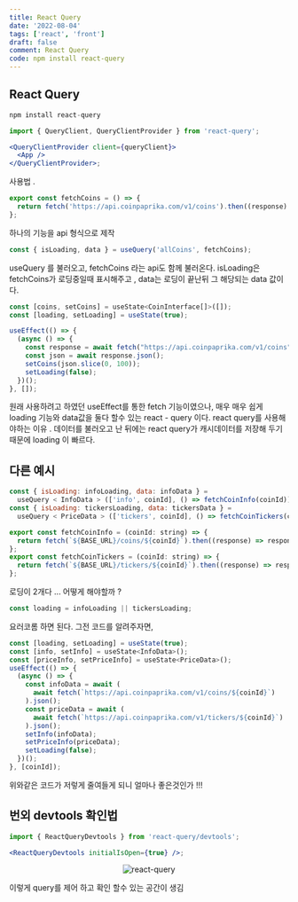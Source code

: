 ```yaml
---
title: React Query
date: '2022-08-04'
tags: ['react', 'front']
draft: false
comment: React Query
code: npm install react-query
---
```


## React Query

```jsx
npm install react-query
```

```jsx
import { QueryClient, QueryClientProvider } from 'react-query';

<QueryClientProvider client={queryClient}>
  <App />
</QueryClientProvider>;
```

사용법 .

```jsx
export const fetchCoins = () => {
  return fetch('https://api.coinpaprika.com/v1/coins').then((response) => response.json());
};
```

하나의 기능을 api 형식으로 제작

```jsx
const { isLoading, data } = useQuery('allCoins', fetchCoins);
```

useQuery 를 불러오고, fetchCoins 라는 api도 함께 불러온다.
isLoading은 fetchCoins가 로딩중일때 표시해주고 ,
data는 로딩이 끝난뒤 그 해당되는 data 값이다.

```jsx
const [coins, setCoins] = useState<CoinInterface[]>([]);
const [loading, setLoading] = useState(true);

useEffect(() => {
  (async () => {
    const response = await fetch("https://api.coinpaprika.com/v1/coins");
    const json = await response.json();
    setCoins(json.slice(0, 100));
    setLoading(false);
  })();
}, []);
```

원래 사용하려고 하였던 useEffect를 통한 fetch 기능이였으나,
매우 매우 쉽게 loading 기능와 data값을 둘다 할수 있는 react - query 이다.
react query를 사용해야하는 이유 .
데이터를 불러오고 난 뒤에는 react query가 캐시데이터를 저장해 두기때문에 loading 이 빠르다.

## 다른 예시

```jsx
const { isLoading: infoLoading, data: infoData } =
  useQuery < InfoData > (['info', coinId], () => fetchCoinInfo(coinId));
const { isLoading: tickersLoading, data: tickersData } =
  useQuery < PriceData > (['tickers', coinId], () => fetchCoinTickers(coinId));
```

```jsx
export const fetchCoinInfo = (coinId: string) => {
  return fetch(`${BASE_URL}/coins/${coinId}`).then((response) => response.json());
};
export const fetchCoinTickers = (coinId: string) => {
  return fetch(`${BASE_URL}/tickers/${coinId}`).then((response) => response.json());
};
```

로딩이 2개다 ... 어떻게 해야할까 ?

```jsx
const loading = infoLoading || tickersLoading;
```

요러코롬 하면 된다.
그전 코드를 알려주자면,

```jsx
const [loading, setLoading] = useState(true);
const [info, setInfo] = useState<InfoData>();
const [priceInfo, setPriceInfo] = useState<PriceData>();
useEffect(() => {
  (async () => {
    const infoData = await (
      await fetch(`https://api.coinpaprika.com/v1/coins/${coinId}`)
    ).json();
    const priceData = await (
      await fetch(`https://api.coinpaprika.com/v1/tickers/${coinId}`)
    ).json();
    setInfo(infoData);
    setPriceInfo(priceData);
    setLoading(false);
  })();
}, [coinId]);
```

위와같은 코드가 저렇게 줄여들게 되니 얼마나 좋은것인가 !!!

## 번외 devtools 확인법

```jsx
import { ReactQueryDevtools } from 'react-query/devtools';

<ReactQueryDevtools initialIsOpen={true} />;
```

<center>

![react-query](/static/images/front/react-query.png)

</center>

이렇게 query를 제어 하고 확인 할수 있는 공간이 생김

